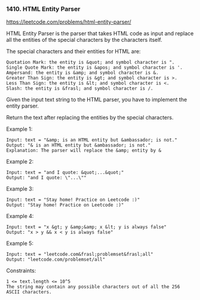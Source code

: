 ### 1410. HTML Entity Parser
https://leetcode.com/problems/html-entity-parser/

HTML Entity Parser is the parser that takes HTML code as input and replace all the entities of the special characters by the characters itself.

The special characters and their entities for HTML are:

    Quotation Mark: the entity is &quot; and symbol character is ".
    Single Quote Mark: the entity is &apos; and symbol character is '.
    Ampersand: the entity is &amp; and symbol character is &.
    Greater Than Sign: the entity is &gt; and symbol character is >.
    Less Than Sign: the entity is &lt; and symbol character is <.
    Slash: the entity is &frasl; and symbol character is /.
Given the input text string to the HTML parser, you have to implement the entity parser.

Return the text after replacing the entities by the special characters.



Example 1:

    Input: text = "&amp; is an HTML entity but &ambassador; is not."
    Output: "& is an HTML entity but &ambassador; is not."
    Explanation: The parser will replace the &amp; entity by &
Example 2:

    Input: text = "and I quote: &quot;...&quot;"
    Output: "and I quote: \"...\""
Example 3:

    Input: text = "Stay home! Practice on Leetcode :)"
    Output: "Stay home! Practice on Leetcode :)"
Example 4:

    Input: text = "x &gt; y &amp;&amp; x &lt; y is always false"
    Output: "x > y && x < y is always false"
Example 5:

    Input: text = "leetcode.com&frasl;problemset&frasl;all"
    Output: "leetcode.com/problemset/all"


Constraints:

    1 <= text.length <= 10^5
    The string may contain any possible characters out of all the 256 ASCII characters.